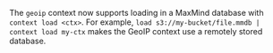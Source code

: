 The `geoip` context now supports loading in a MaxMind database with `context
load <ctx>`. For example, `load s3://my-bucket/file.mmdb | context load my-ctx`
makes the GeoIP context use a remotely stored database.
